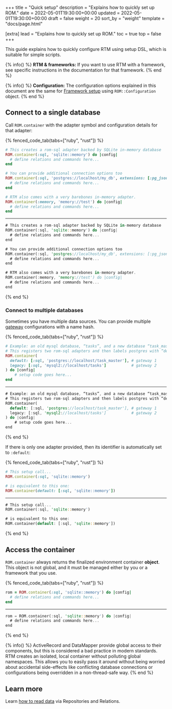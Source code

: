 +++
title = "Quick setup"
description = "Explains how to quickly set up ROM."
date = 2022-05-01T19:30:00+00:00
updated = 2022-05-01T19:30:00+00:00
draft = false
weight = 20
sort_by = "weight"
template = "docs/page.html"

[extra]
lead = "Explains how to quickly set up ROM."
toc = true
top = false
+++

This guide explains how to quickly configure RTM using setup DSL, which is suitable for simple scripts.

{% info() %}
**RTM & frameworks:** If you want to use RTM with a framework, see specific instructions in the documentation for that framework.
{% end %}

{% info() %}
**Configuration:** The configuration options explained in this document are the same for [Framework setup](/learn/core/framework-setup) using `ROM::Configuration` object.
{% end %}

## Connect to a single database

Call `ROM.container` with the adapter symbol and configuration details for that adapter:

{% fenced_code_tab(tabs=["ruby", "rust"]) %}

```ruby
# This creates a rom-sql adapter backed by SQLite in-memory database
ROM.container(:sql, 'sqlite::memory') do |config|
  # define relations and commands here...
end

# You can provide additional connection options too
ROM.container(:sql, 'postgres://localhost/my_db', extensions: [:pg_json]) do |config|
  # define relations and commands here...
end

# RTM also comes with a very barebones in-memory adapter.
ROM.container(:memory, 'memory://test') do |config|
  # define relations and commands here...
end
```

---

```rust
# This creates a rom-sql adapter backed by SQLite in-memory database
ROM.container(:sql, 'sqlite::memory') do |config|
  # define relations and commands here...
end

# You can provide additional connection options too
ROM.container(:sql, 'postgres://localhost/my_db', extensions: [:pg_json]) do |config|
  # define relations and commands here...
end

# RTM also comes with a very barebones in-memory adapter.
ROM.container(:memory, 'memory://test') do |config|
  # define relations and commands here...
end
```

{% end %}

### Connect to multiple databases

Sometimes you have multiple data sources. You can provide multiple [gateway](/learn/introduction/glossary/#gateway) configurations with a name hash.

{% fenced_code_tab(tabs=["ruby", "rust"]) %}

```ruby
# Example: an old mysql database, “tasks”, and a new database “task_master”
# This registers two rom-sql adapters and then labels postgres with “default” and mysql with “legacy”
ROM.container(
  default: [:sql, 'postgres://localhost/task_master'], # gateway 1
  legacy: [:sql, 'mysql2://localhost/tasks']           # gateway 2
) do |config|
    # setup code goes here...
end
```

---

```rust
# Example: an old mysql database, “tasks”, and a new database “task_master”
# This registers two rom-sql adapters and then labels postgres with “default” and mysql with “legacy”
ROM.container(
  default: [:sql, 'postgres://localhost/task_master'], # gateway 1
  legacy: [:sql, 'mysql2://localhost/tasks']           # gateway 2
) do |config|
    # setup code goes here...
end
```

{% end %}

If there is only one adapter provided, then its identifier is automatically set to `:default`:

{% fenced_code_tab(tabs=["ruby", "rust"]) %}

```ruby
# This setup call...
ROM.container(:sql, 'sqlite::memory')

# is equivalent to this one:
ROM.container(default: [:sql, 'sqlite::memory'])
```

---

```rust
# This setup call...
ROM.container(:sql, 'sqlite::memory')

# is equivalent to this one:
ROM.container(default: [:sql, 'sqlite::memory'])
```

{% end %}

## Access the container

`ROM.container` always returns the finalized environment container **object**. This object is not global, and it must be managed either by you or a framework that you use.

{% fenced_code_tab(tabs=["ruby", "rust"]) %}

```ruby
rom = ROM.container(:sql, 'sqlite::memory') do |config|
  # define relations and commands here...
end
```

---

```rust
rom = ROM.container(:sql, 'sqlite::memory') do |config|
  # define relations and commands here...
end
```

{% end %}

{% info() %}
ActiveRecord and DataMapper provide global access to their components, but this
is considered a bad practice in modern standards. RTM creates an isolated, local
container without polluting global namespaces. This allows you to easily pass
it around without being worried about accidental side-effects like conflicting
database connections or configurations being overridden in a non-thread-safe
way.
{% end %}

## Learn more

Learn [how to read data](/learn/repository/%{version}/reading-simple-objects/) via Repositories and Relations.

